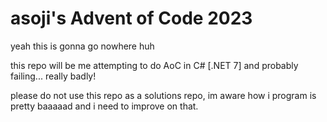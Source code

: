 # asoji's Advent of Code 2023

yeah this is gonna go nowhere huh

this repo will be me attempting to do AoC in C# [.NET 7] and probably failing... really badly!

please do not use this repo as a solutions repo, im aware how i program is pretty baaaaad and i need to improve on that.